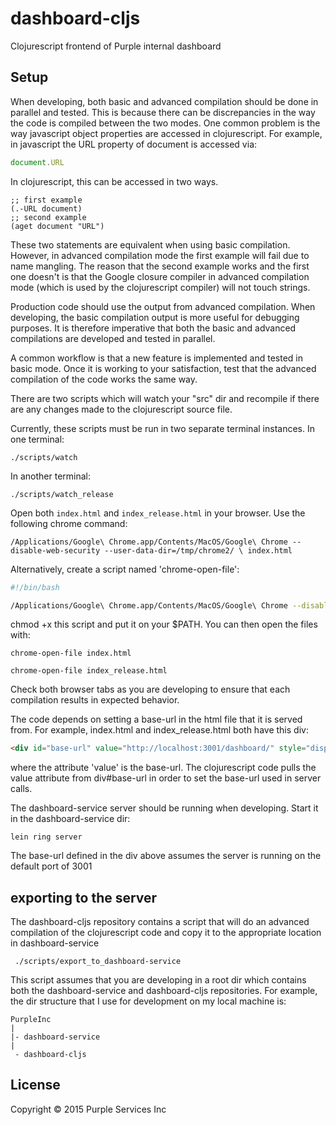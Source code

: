 # dashboard-cljs

Clojurescript frontend of Purple internal dashboard

## Setup

When developing, both basic and advanced compilation should be done in parallel and tested. This is because there can be discrepancies in the way the code is compiled between the two modes. One common problem is the way javascript object properties are accessed in clojurescript. For example, in javascript the URL property of document is accessed via:

```javascript
document.URL
```

In clojurescript, this can be accessed in two ways.

```clojurescript
;; first example
(.-URL document)
;; second example
(aget document "URL")
```

These two statements are equivalent when using basic compilation. However, in advanced compilation mode the first example will fail due to name mangling. The reason that the second example works and the first one doesn't is that the Google closure compiler in advanced compilation mode (which is used by the clojurescript compiler) will not touch strings.

Production code should use the output from advanced compilation. When developing, the basic compilation output is more useful for debugging purposes. It is therefore imperative that both the basic and advanced compilations are developed and tested in parallel.

A common workflow is that a new feature is implemented and tested in basic mode. Once it is working to your satisfaction, test that the advanced compilation of the code works the same way.

There are two scripts which will watch your "src" dir and recompile if there are any changes made to the clojurescript source file.

Currently, these scripts must be run in two separate terminal instances. In one terminal:

	./scripts/watch

In another terminal:

	./scripts/watch_release

Open both `index.html` and `index_release.html` in your browser. Use the following chrome command:

	/Applications/Google\ Chrome.app/Contents/MacOS/Google\ Chrome --disable-web-security --user-data-dir=/tmp/chrome2/ \ index.html

Alternatively, create a script named 'chrome-open-file':

```bash
#!/bin/bash

/Applications/Google\ Chrome.app/Contents/MacOS/Google\ Chrome --disable-web-security --user-data-dir=/tmp/chrome2/ \ $1
```

chmod +x this script and put it on your $PATH. You can then open the files with:

	chrome-open-file index.html

	chrome-open-file index_release.html

Check both browser tabs as you are developing to ensure that each compilation results in expected behavior. 


The code depends on setting a base-url in the html file that it is served from. For example, index.html and index_release.html both have this div:

```html
<div id="base-url" value="http://localhost:3001/dashboard/" style="display: none;"></div>
```

where the attribute 'value' is the base-url. The clojurescript code pulls the value attribute from div#base-url in order to set the base-url used in server calls.

The dashboard-service server should be running when developing. Start it in the dashboard-service dir:

	lein ring server

The base-url defined in the div above assumes the server is running on the default port of 3001

## exporting to the server

The dashboard-cljs repository contains a script that will do an advanced compilation of the clojurescript code and copy it to the appropriate location in dashboard-service

	 ./scripts/export_to_dashboard-service

This script assumes that you are developing in a root dir which contains both the dashboard-service and dashboard-cljs repositories. For example, the dir structure that I use for development on my local machine is:

	PurpleInc
	|
	|- dashboard-service
	|
	 - dashboard-cljs


## License

Copyright © 2015 Purple Services Inc
